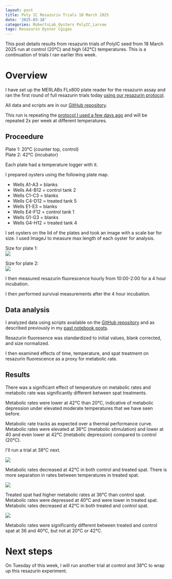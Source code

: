```yaml
---
layout: post
title: Poly IC Resazurin Trials 18 March 2025
date: '2025-03-18'
categories: RobertsLab_Oysters PolyIC_Larvae
tags: Resazurin Oyster Cgigas
---
```


This post details results from resazurin trials of PolyIC seed from 18 March 2025 run at control (20°C) and high (42°C) temperatures. This is a continuation of trials I ran earlier this week.     

# Overview 

I have set up the MERLABs FLx800 plate reader for the resazurin assay and ran the first round of full resazurin trials today [using our resazurin protocol](https://ahuffmyer.github.io/ASH_Putnam_Lab_Notebook/Resazurin-Metabolic-Assays-Protocol-for-PolyIC-Seed-Testing/).  

All data and scripts are in our [GitHub repository](https://github.com/RobertsLab/polyIC-larvae).  

This run is repeating the [protocol I used a few days ago](https://ahuffmyer.github.io/ASH_Putnam_Lab_Notebook/PolyIC-Seed-Resazurin-Trials-10-March/) and will be repeated 2x per week at different temperatures.  

## Proceedure 

Plate 1: 20°C (counter top, control)  
Plate 2: 42°C (incubator) 

Each plate had a temperature logger with it.  

I prepared oysters using the following plate map.  

- Wells A1-A3 = blanks
- Wells A4-B12 = control tank 2
- Wells C1-C3 = blanks
- Wells C4-D12 = treated tank 5
- Wells E1-E3 = blanks
- Wells E4-F12 = control tank 1
- Wells G1-G3 = blanks
- Wells G4-H12 = treated tank 4

I set oysters on the lid of the plates and took an image with a scale bar for size. I used ImageJ to measure max length of each oyster for analysis.  

Size for plate 1:  
![](https://github.com/AHuffmyer/ASH_Putnam_Lab_Notebook/blob/master/images/NotebookImages/oysters/polyic/20250318/20250318_plate1.jpeg?raw=true)  

Size for plate 2:  
![](https://github.com/AHuffmyer/ASH_Putnam_Lab_Notebook/blob/master/images/NotebookImages/oysters/polyic/20250318/20250318_plate2.jpeg?raw=true)  

I then measured resazurin fluorescence hourly from 10:00-2:00 for a 4 hour incubation.  

I then performed survival measurements after the 4 hour incubation.  

## Data analysis 

I analyzed data using scripts available on the [GitHub repository](https://github.com/RobertsLab/polyIC-larvae) and as described previously in my [past notebook posts](https://ahuffmyer.github.io/ASH_Putnam_Lab_Notebook/PolyIC-Seed-Resazurin-Jan-28-and-29-2025/).  

Resazurin fluoresence was standardized to initial values, blank corrected, and size normalized.  

I then examined effects of time, temperature, and spat treatment on resazurin fluorescence as a proxy for metabolic rate.  

## Results 

There was a significant effect of temperature on metabolic rates and metabolic rate was significantly different between spat treatments. 

Metabolic rates were lower at 42°C than 20°C, indicative of metabolic depression under elevated moderate temperatures that we have seen before. 

Metabolic rate tracks as expected over a thermal performance curve. Metabolic rates were elevated at 36°C (metabolic stimulation) and lower at 40 and even lower at 42°C (metabolic depression) compared to control (20°C). 

I'll run a trial at 38°C next.   
 
![](https://github.com/AHuffmyer/ASH_Putnam_Lab_Notebook/blob/master/images/NotebookImages/oysters/polyic/20250318/batch2_metabolism_temperature.png?raw=true)

Metabolic rates decreased at 42°C in both control and treated spat. There is more separation in rates between temperatures in treated spat.  

![](https://github.com/AHuffmyer/ASH_Putnam_Lab_Notebook/blob/master/images/NotebookImages/oysters/polyic/20250318/batch2_metabolism_temperature_treatment.png?raw=true) 

Treated spat had higher metabolic rates at 36°C than control spat. Metabolic rates were depressed at 40°C and were lower in treated spat. Metabolic rates decreased at 42°C in both treated and control spat.    

![](https://github.com/AHuffmyer/ASH_Putnam_Lab_Notebook/blob/master/images/NotebookImages/oysters/polyic/20250318/batch2_metabolism_treatment.png?raw=true)

Metabolic rates were significantly different between treated and control spat at 36 and 40°C, but not at 20°C or 42°C.  

# Next steps 

On Tuesday of this week, I will run another trial at control and 38°C to wrap up this resazurin experiment.    